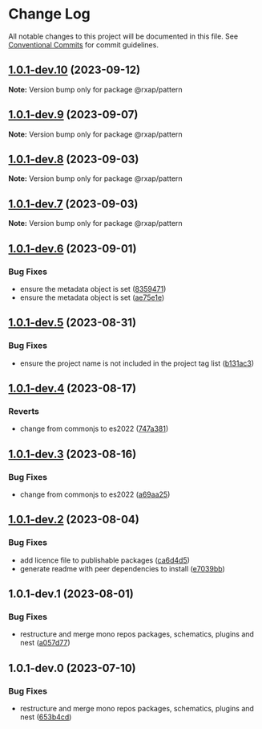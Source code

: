 # Change Log

All notable changes to this project will be documented in this file.
See [Conventional Commits](https://conventionalcommits.org) for commit guidelines.

## [1.0.1-dev.10](https://gitlab.com/rxap/packages/compare/@rxap/pattern@1.0.1-dev.9...@rxap/pattern@1.0.1-dev.10) (2023-09-12)

**Note:** Version bump only for package @rxap/pattern

## [1.0.1-dev.9](https://gitlab.com/rxap/packages/compare/@rxap/pattern@1.0.1-dev.8...@rxap/pattern@1.0.1-dev.9) (2023-09-07)

**Note:** Version bump only for package @rxap/pattern

## [1.0.1-dev.8](https://gitlab.com/rxap/packages/compare/@rxap/pattern@1.0.1-dev.7...@rxap/pattern@1.0.1-dev.8) (2023-09-03)

**Note:** Version bump only for package @rxap/pattern

## [1.0.1-dev.7](https://gitlab.com/rxap/packages/compare/@rxap/pattern@1.0.1-dev.6...@rxap/pattern@1.0.1-dev.7) (2023-09-03)

**Note:** Version bump only for package @rxap/pattern

## [1.0.1-dev.6](https://gitlab.com/rxap/packages/compare/@rxap/pattern@1.0.1-dev.5...@rxap/pattern@1.0.1-dev.6) (2023-09-01)

### Bug Fixes

- ensure the metadata object is set ([8359471](https://gitlab.com/rxap/packages/commit/8359471a69e0a68055fe95f115d030050d67e393))
- ensure the metadata object is set ([ae75e1e](https://gitlab.com/rxap/packages/commit/ae75e1e42a35db14e59dcfcc1b700a35ac73e47c))

## [1.0.1-dev.5](https://gitlab.com/rxap/packages/compare/@rxap/pattern@1.0.1-dev.4...@rxap/pattern@1.0.1-dev.5) (2023-08-31)

### Bug Fixes

- ensure the project name is not included in the project tag list ([b131ac3](https://gitlab.com/rxap/packages/commit/b131ac3bd92b3b8799d62f15bbd30a1997d7c753))

## [1.0.1-dev.4](https://gitlab.com/rxap/packages/compare/@rxap/pattern@1.0.1-dev.3...@rxap/pattern@1.0.1-dev.4) (2023-08-17)

### Reverts

- change from commonjs to es2022 ([747a381](https://gitlab.com/rxap/packages/commit/747a381a090f0a276cf363da61bb19ed0c9cb5b7))

## [1.0.1-dev.3](https://gitlab.com/rxap/packages/compare/@rxap/pattern@1.0.1-dev.2...@rxap/pattern@1.0.1-dev.3) (2023-08-16)

### Bug Fixes

- change from commonjs to es2022 ([a69aa25](https://gitlab.com/rxap/packages/commit/a69aa25b9824b94613392b3ea42fba18e5eb1168))

## [1.0.1-dev.2](https://gitlab.com/rxap/packages/compare/@rxap/pattern@1.0.1-dev.1...@rxap/pattern@1.0.1-dev.2) (2023-08-04)

### Bug Fixes

- add licence file to publishable packages ([ca6d4d5](https://gitlab.com/rxap/packages/commit/ca6d4d509a743b89bad5ed7ae935d3007231705a))
- generate readme with peer dependencies to install ([e7039bb](https://gitlab.com/rxap/packages/commit/e7039bb5e86ffeadfe7cc92d5fc71d32f8efb4fb))

## 1.0.1-dev.1 (2023-08-01)

### Bug Fixes

- restructure and merge mono repos packages, schematics, plugins and nest ([a057d77](https://gitlab.com/rxap/packages/commit/a057d77ca2acf9426a03a497da8532f8a2fe2c86))

## 1.0.1-dev.0 (2023-07-10)

### Bug Fixes

- restructure and merge mono repos packages, schematics, plugins and nest ([653b4cd](https://gitlab.com/rxap/packages/commit/653b4cd39fc92d322df9b3959651fea0aa6079da))

